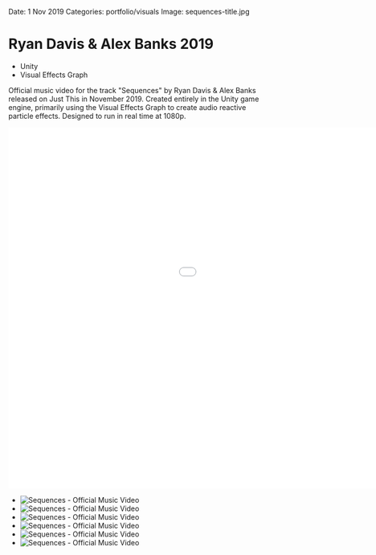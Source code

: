Date: 1 Nov 2019
Categories: portfolio/visuals
Image: sequences-title.jpg

# Ryan Davis & Alex Banks 2019

<section class="description">

<ul class="skills">
<li>Unity</li>
<li>Visual Effects Graph</li>
</ul>

Official music video for the track "Sequences" by Ryan Davis & Alex Banks released on Just This in November 2019. Created entirely in the Unity game engine, primarily using the Visual Effects Graph to create audio reactive particle effects. Designed to run in real time at 1080p.

<div class="videoWrapper">
<iframe src="//player.vimeo.com/video/439232024?title=0&amp;byline=0&amp;portrait=0&amp;color=ff0179" width="1280" height="720" frameborder="0" webkitallowfullscreen mozallowfullscreen allowfullscreen></iframe>
</div>

</section>

<ul class="image_group_full_width">
    <li class="slide"><img src="/attachments/sequences-1.jpg" alt="Sequences - Official Music Video"></li>
    <li class="slide"><img src="/attachments/sequences-2.jpg" alt="Sequences - Official Music Video"></li>
    <li class="slide"><img src="/attachments/sequences-3.jpg" alt="Sequences - Official Music Video"></li>
    <li class="slide"><img src="/attachments/sequences-4.jpg" alt="Sequences - Official Music Video "></li>
    <li class="slide"><img src="/attachments/sequences-5.jpg" alt="Sequences - Official Music Video"></li>
    <li class="slide"><img src="/attachments/sequences-6.jpg" alt="Sequences - Official Music Video"></li>
</ul>
